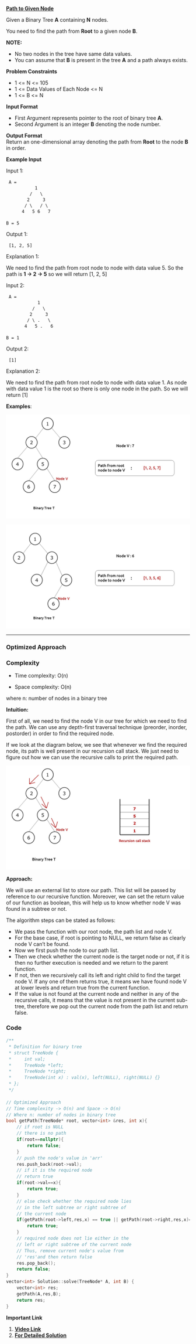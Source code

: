
**[Path to Given Node](https://www.interviewbit.com/problems/path-to-given-node/)**


Given a Binary Tree **A** containing **N** nodes.

You need to find the path from **Root** to a given node **B**.


**NOTE:**
- No two nodes in the tree have same data values.
- You can assume that **B** is present in the tree **A** and a path always exists.


**Problem Constraints**  
* 1 <= N <= 105
* 1 <= Data Values of Each Node <= N
* 1 <= B <= N

  
**Input Format**  
* First Argument represents pointer to the root of binary tree **A**.
* Second Argument is an integer **B** denoting the node number.


  
**Output Format**  
Return an one-dimensional array denoting the path from **Root** to the node **B** in order.

    
**Example Input**  

Input 1:

```
 A =  
           1
         /   \
        2     3
       / \   / \
      4   5 6   7 

B = 5
```


Output 1:

```
 [1, 2, 5]
```


Explanation 1:

 We need to find the path from root node to node with data value 5.  So the path is **1 -> 2 -> 5** so we will return [1, 2, 5]


Input 2:

```
 A = 
            1
          /   \
         2     3
        / \ .   \
       4   5 .   6

B = 1  
```



Output 2:

```
 [1]
```


Explanation 2:

 We need to find the path from root node to node with data value 1. As node with data value 1 is the root so there is only one node in the path. So we will return [1]

**Examples**:

![image.txt](../../Image/Path_to_Given_Node_1.png)

![image.txt](../../Image/Path_to_Given_Node_2.png)


***

### Optimized Approach

### Complexity

- Time complexity: O(n)
    
- Space complexity: O(n)
    
where n: number of nodes in a binary tree


**Intuition:** 

First of all, we need to find the node V in our tree for which we need to find the path. We can use any depth-first traversal technique (preorder, inorder, postorder) in order to find the required node.

If we look at the diagram below, we see that whenever we find the required node, its path is well present in our recursion call stack. We just need to figure out how we can use the recursive calls to print the required path.

![image.txt](../../Image/Path_to_Given_Node_3.png)

**Approach:** 

We will use an external list to store our path. This list will be passed by reference to our recursive function. Moreover, we can set the return value of our function as boolean, this will help us to know whether node V was found in a subtree or not.

The algorithm steps can be stated as follows:

- We pass the function with our root node, the path list and node V.
- For the base case, if root is pointing to NULL, we return false as clearly node V can’t be found.
- Now we first push the node to our path list.
- Then we check whether the current node is the target node or not, if it is then no further execution is needed and we return to the parent function.
- If not, then we recursively call its left and right child to find the target node V. If any one of them returns true, it means we have found node V at lower levels and return true from the current function.
- If the value is not found at the current node and neither in any of the recursive calls, it means that the value is not present in the current sub-tree, therefore we pop out the current node from the path list and return false.

### Code

```cpp
/**
 * Definition for binary tree
 * struct TreeNode {
 *     int val;
 *     TreeNode *left;
 *     TreeNode *right;
 *     TreeNode(int x) : val(x), left(NULL), right(NULL) {}
 * };
 */
 
// Optimized Approach
// Time complexity -> O(n) and Space -> O(n)
// Where n: number of nodes in binary tree
bool getPath(TreeNode* root, vector<int> &res, int x){
    // if root is NULL
    // there is no path
    if(root==nullptr){
        return false;
    }
    // push the node's value in 'arr'
    res.push_back(root->val);
    // if it is the required node
    // return true
    if(root->val==x){
        return true;
    }
    // else check whether the required node lies
    // in the left subtree or right subtree of
    // the current node
    if(getPath(root->left,res,x) == true || getPath(root->right,res,x)==true){
        return true;
    }
    // required node does not lie either in the
    // left or right subtree of the current node
    // Thus, remove current node's value from
    // 'res'and then return false  
    res.pop_back();
    return false;
}
vector<int> Solution::solve(TreeNode* A, int B) {
    vector<int> res;
    getPath(A,res,B);
    return res;
}
```



**Important Link**
1. **[Video Link](https://youtu.be/fmflMqVOC7k?si=W3yhhjlcCb0-Jl1H)**
2. **[For Detailed Solution](https://takeuforward.org/data-structure/print-root-to-node-path-in-a-binary-tree/)**


